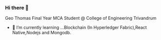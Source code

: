 ### Hi there 👋
Geo Thomas Final Year MCA Student @ College of Engineering Trivandrum
- 🌱 I’m currently learning ...Blockchain
(In Hyperledger Fabric),React Native,Nodejs and Mongodb.



